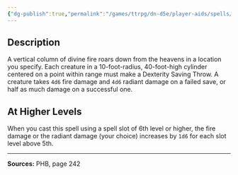 ```yaml
---
{"dg-publish":true,"permalink":"/games/ttrpg/dn-d5e/player-aids/spells/level-5/flame-strike/","tags":["TTRPG/DND/5e","verbal","somatic","material"]}
---
```



## Description
A vertical column of divine fire roars down from the heavens in a location you specify.
Each creature in a 10-foot-radius, 40-foot-high cylinder centered on a point within range must make a Dexterity Saving Throw.
A creature takes `4d6` fire damage and `4d6` radiant damage on a failed save, or half as much damage on a successful one.

## At Higher Levels
When you cast this spell using a spell slot of 6th level or higher, the fire damage or the radiant damage (your choice) increases by `1d6` for each slot level above 5th.

---

**Sources:** PHB, page 242
